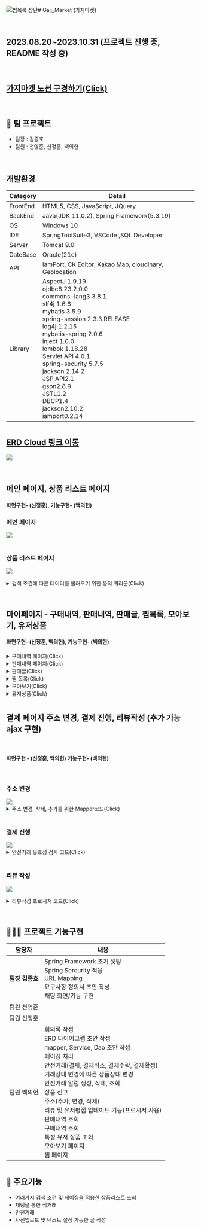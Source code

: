![찜목록 상단](https://github.com/bellho/gaji_market/assets/135290607/0586f4fd-8242-4124-86c2-cfa9786fed31)# Gaji_Market (가지마켓) 

<br>

## 2023.08.20~2023.10.31 (프로젝트 진행 중, README 작성 중)
<br>

## [가지마켓 노션 구경하기(Click)](https://brave-hall-1f1.notion.site/98ac7c797b4443bb924189bb4d820d05?pvs=4)
<br>

##  📣 팀 프로젝트
- 팀장 : 김종호
- 팀원 : 천영준, 신정훈, 백의헌 
<br>


## 개발환경
|Category|Detail|
|--------|------|
|FrontEnd|HTML5, CSS, JavaScript, JQuery|
|BackEnd|Java(JDK 11.0.2), Spring Framework(5.3.19)|
|OS|Windows 10|
|IDE|SpringToolSuite3, VSCode ,SQL Developer|
|Server|Tomcat 9.0|
|DateBase|Oracle(21c)|
|API|IamPort, CK Editor, Kakao Map, cloudinary, Geolocation|
|Library|AspectJ 1.9.19<br>ojdbc8 23.2.0.0<br>commons-lang3 3.8.1<br>slf4j 1.6.6<br>mybatis 3.5.9<br>spring-session 2.3.3.RELEASE<br>log4j 1.2.15<br>mybatis-spring 2.0.6<br>inject 1.0.0<br>lombok 1.18.28<br>Servlet API 4.0.1<br>spring-security 5.7.5<br>jackson 2.14.2<br>JSP API2.1<br>gson2.8.9<br>JSTL1.2<br>DBCP1.4<br>jackson2.10.2<br>iamport0.2.14

#
## [ERD Cloud 링크 이동](https://www.erdcloud.com/d/Lm5qwJ8DbtZ92bk3R)
![](https://github.com/bellho/gaji_market/assets/135290607/48f40a1f-4f0c-4be5-a271-8a7d726f2a78)

<br>

## 메인 페이지, 상품 리스트 페이지
#### 화면구현- (신정훈), 기능구현- (백의헌)

### 메인 페이지 
<img src="https://github.com/bellho/gaji_market/assets/135290607/36b400fe-e7c8-49ef-921d-73d97ce22d9e">
<br><br>

### 상품 리스트 페이지 
<img src="https://github.com/bellho/gaji_market/assets/135290607/bb9a295a-d2b6-4bb6-b02b-d99819c6884f"><br>

<details>
  <summary>검색 조건에 따른 데이터를 불러오기 위한 동적 쿼리문(Click)</summary>

    <select id="getGoodsList" parameterType="map"
		resultType="GoodsListDto">
		select list2.*,(select f.url from goods_file f where
		f.goods_id=list2.goods_id and rownum between 0 and 1) url from
		(select
		list.*,rownum rn from(
		(select
		g.view_count,g.title,g.price,g.goods_Id,u.nickname,g.status,g.safe_Trading_Yn,d.dong_Name,g.refreshed_at,
		g.created_at,

		(select count(*) from wishList w where
		g.goods_id=w.goods_id) likeCount
		from goods g join users u
		using(user_id) join dong d on g.dong_id=d.dong_id
		where
		active_status='Y'
		<if test="category!=-1">
			and category_id=#{category}
		</if>
		<if test='searchWord!=""'>
			and title like #{searchWord}
		</if>
		<choose>
			<when test="priceCeiling==100000">
				and price &lt;= 100000
			</when>
			<when test="priceCeiling==300000">
				and price &gt;= 100000 and price &lt;= 300000
			</when>
			<when test="priceCeiling==500000">
				and price &gt;= 300000 and price &lt;= 500000
			</when>
			<when test="priceCeiling==700000">
				and price &gt;= 500000
			</when>
		</choose>
				<choose>
		<when test="onsale!=-1">
			and g.status=1
		</when>
		<otherwise>
			and g.status!=4
		</otherwise>
		</choose>
		<if test="dongId!=-1">
			and g.dong_id=#{dongId}
		</if>
		<choose>
			<when test="sort==1">
				order by likeCount desc, g.refreshed_at desc
			</when>
			<when test="sort==3">
				order by price asc, g.refreshed_at desc
			</when>
			<when test="sort==4">
				order by price desc, g.refreshed_at desc
			</when>
			<otherwise>
				order by g.refreshed_at desc
			</otherwise>
		</choose>
		)
		list)
		)list2 where list2.rn between #{startRownum} and #{endRownum}
	</select>

</details>
<br>

#
## 마이페이지 - 구매내역, 판매내역, 판매글, 찜목록, 모아보기, 유저상품
#### 화면구현- (신정훈, 백의헌), 기능구현- (백의헌)
<details>
  <summary>구매내역 페이지(Click)</summary>
  	<img src="https://github.com/bellho/gaji_market/assets/135290607/fa2d346d-5192-4897-b50e-31c6820ff941">
  	<img src="https://github.com/bellho/gaji_market/assets/135290607/3ba6c942-2bce-44bf-8674-5062c03adbe2">
</details>
<details>
  <summary>판매내역 페이지(Click)</summary>
	<img src="https://github.com/bellho/gaji_market/assets/135290607/7cbee790-ae0d-4ec6-bd1a-5798f5a672b0">
	<img src="https://github.com/bellho/gaji_market/assets/135290607/f7e87110-f679-429d-9e05-8347dde6f578">
</details>
<details>
  <summary>판매글(Click)</summary>
	<img src="https://github.com/bellho/gaji_market/assets/135290607/9e9e6f0e-3d58-4dd1-9af0-d453e016281a">
	<img src="https://github.com/bellho/gaji_market/assets/135290607/3107ac15-19d9-4821-a405-8ae67d6ece02">
</details>
<details>
  <summary>찜 목록(Click)</summary>
	<img src="https://github.com/bellho/gaji_market/assets/135290607/89d96028-bf8b-4399-87a5-12048319033e">
	<img src="https://github.com/bellho/gaji_market/assets/135290607/7839aa2b-9f2d-4189-a6cc-21b14a369ef0">
</details>
<details>
  <summary>모아보기(Click)</summary>
	<img src="https://github.com/bellho/gaji_market/assets/135290607/6932a3a9-df50-4339-84e9-eddf48ca1d32">
	<img src="https://github.com/bellho/gaji_market/assets/135290607/14ea84cb-a624-43b5-99db-0c7942870330">
</details>
<details>
  <summary>유저상품(Click)</summary>
	<img src="https://github.com/bellho/gaji_market/assets/135290607/55275da5-992a-4348-9c7a-508fec98c5ca">
	<img src="https://github.com/bellho/gaji_market/assets/135290607/01cf26ee-db5d-4025-ab33-9f8194821df7">
</details>

#
## 결제 페이지 주소 변경, 결제 진행, 리뷰작성 (추가 기능 ajax 구현)
<br>

#### 화면구현 - (신정훈, 백의헌) 기능구현- (백의헌)  
<br>

### 주소 변경
<img src="https://github.com/bellho/gaji_market/assets/135290607/13c3a2fb-9cbc-41a0-a2bd-5c786c461385">

<br>
<details>
  <summary>주소 변경, 삭제, 추가를 위한 Mapper코드(Click)</summary>

>    

    <!-------------------------------------------대표주소 변경을 위한 mapper--------------------------------------->
     <!-- 대표주소를 변경하기위해 주소순서를 하나씩 뒤로 민다 -->
    <update id="updateMainAddressNo" parameterType="string">	
		update user_address set address_no=address_no+1 where user_id=#{userId}
	</update>
	
	<update id="updateMainAddress" parameterType="map">	<!--주소순서를 1로 바꿈으로써 대표주소 변경 -->
		update user_address set address_no=1 where user_id=#{userId} and address_no=#{addressNo}+1
	</update>
	
	<update id="updateMainAddress2" parameterType="map"> <!-- 대표주소가 된 주소보다 높은순서들을 다시 1씩 내려주기. -->
		update user_address set address_no=address_no-1 where user_id=#{userId} and address_no &gt; #{addressNo}
	</update>

    <!------------------------------------------------주소 추가 mapper -------------------------------------------->
	<!-- 새로입력된 주소를 count+1 주소순서에 추가한다 -->
	<insert id="insertAddress" parameterType="UserInsertAddressDto">	
		insert into user_address values(#{detailAddress},#{postCode},#{userId},#{roadAddress},#{address},#{addressNickname},(select count(*) from user_address where user_id=#{userId})+1)
	</insert>
    
	 <!-----------------------------------------------주소 삭제 mapper -------------------------------------------->
     <!-- 주소삭제 1단계 작업(주소삭제)-->
	<delete id="deleteAddress1" parameterType="map">	
		delete from user_address where address_no=#{addressNo} and user_id=#{userId}
	</delete>

	<!-- 주소삭제 2단계 작업(삭제된 주소순서보다 작은 주소들 -1)  -->
	<update id="deleteAddress2" parameterType="map">	
		update user_address set Address_no=Address_no-1 where Address_no &gt; #{addressNo} and user_id=#{userId}
	</update>
</details>
<br>

### 결제 진행
<img src="https://github.com/bellho/gaji_market/assets/135290607/c80ada47-991e-438a-b36e-1956bda96da5">



<details>
  <summary>안전거래 유효성 검사 코드(Click)</summary>

> 

  안전거래의 핵심은 `유효성 검사`입니다. <br>JSP에서 아임포트 API를 통해 결제가 이루어지면 <br>`Controller`에서는 `Database`에 저장된 정보와 `API`에서 결제된 정보를 `대조`합니다.<br>
  이 결과에 따라 `Database`에 안전결제에 대한 데이터를 삽입한 후 <br>
  최종적으로 안전결제 성공여부를 `클라이언트`에게 전달합니다.

  
>   

    @PostMapping("payment/callback")
	@ResponseBody
	public IamportResponse<Payment> callback(String impUid,InsertSafeTradingDto insertSafeTradingDto,Integer goodsId,HttpServletRequest request,Principal principal) {
		IamportResponse<Payment> result=null;
		String userId=principal.getName();
		try {
			result= api.paymentByImpUid(impUid);
			int amount =(int)Math.round(payServiceImpl.getAmount(goodsId) * 1.035);
			String goodTitle=result.getResponse().getName();
			if(result.getResponse().getStatus().equals("paid")&&amount==result.getResponse().getAmount().intValue()) {	// 금액이 일치하고 지불이 완료되었다면.
				insertSafeTradingDto.setTransactionId(impUid);
				insertSafeTradingDto.setGoodsTitle(goodTitle);
				insertSafeTradingDto.setPrice(amount);
				insertSafeTradingDto.setPurchaseMethod(result.getResponse().getPayMethod());
				insertSafeTradingDto.setBuyerId(userId);
				
				int addResult = payServiceImpl.addSafeTrading(insertSafeTradingDto); 
                //데이터베이스에 안전거래에 대한 데이터를 넣음
				
				if(addResult==1) { // 가지 데이터베이스에 값이 정상적으로 들어갔다면
					Map<String, Object> map=new HashMap<String, Object>();
					map.put("status", 2);
					map.put("goodsId",goodsId);
					if(payServiceImpl.updateStatus(map)==1) {
						TitleBuyerDto titleBuyerDto=payServiceImpl.getIdFromTransactionId(impUid);
						insertNotificationDto.setBuyerId(titleBuyerDto.getBuyerId());  
						insertNotificationDto.setSellerId(titleBuyerDto.getSellerId()); 
						insertNotificationDto.setType(2);
						insertNotificationDto.setReferenceId(impUid);
						insertNotificationDto.setMessage(titleBuyerDto.getGoodsTitle()+"의 안전거래가 신청되었습니다.");
						payServiceImpl.insertNoti(insertNotificationDto);
						return result;	// 거래정보 반환.
					}
				}
				else			// 가지 데이터베이스에 값이 입력되지 않았거나 거래중으로 변경이 안되었다면 거래취소함.
				{
					cancelData=new CancelData(impUid, true); 
					api.cancelPaymentByImpUid(cancelData);
					return result;	//거래 정보 반환
				}
			}
			
			else {
				cancelData=new CancelData(impUid, true); // imp_uid를 이용하여 거래취소함수에 인자가될 객체생성
				api.cancelPaymentByImpUid(cancelData);	// api의 취소함수에 cancelData를 인자로하여 거래취소.
				return result;	//거래 정보 반환
			}
		} catch (IamportResponseException | IOException e) {
			e.printStackTrace();
		}
		return result;
	}
</details>
<br>
    

### 리뷰 작성
<img src="https://github.com/bellho/gaji_market/assets/135290607/18f935e1-8afb-437f-920e-f9bf13cabfe8"><br>

<details>
  <summary>리뷰작성 프로시저 코드(Click)</summary>

>   `프로시저`를 활용하여 리뷰작성과 유저평점 업데이트를 `Transactional`하게 처리 

    CREATE OR REPLACE PROCEDURE updateRatingScore(
    goodsId IN NUMBER,
    userId IN VARCHAR,
    message IN VARCHAR,
    mannerPoint IN NUMBER,
    timePoint IN NUMBER,
    goodsPoint IN NUMBER,
    result1 OUT NUMBER
    ) AS 
    BEGIN
    BEGIN
        INSERT INTO deal_review VALUES (goodsId, userId, message, mannerPoint, timePoint, goodsPoint);
        result1 := 1; -- 성공
    EXCEPTION
        WHEN OTHERS THEN
            result1 := 0; -- 실패
    END;
    -- rating_score 업데이트
    IF result1 = 1 THEN
        BEGIN
            UPDATE users
            SET rating_score = rating_score + (mannerPoint + timePoint + goodsPoint - 11) / 5
            WHERE user_Id = (select user_Id from goods where goods_Id=goodsId);
            COMMIT;
        EXCEPTION
            WHEN OTHERS THEN
                result1 := 0; -- 실패
                ROLLBACK;
        END;
    END IF;
    END;
</details>
<br>

#
## 🧑‍🤝‍🧑 프로젝트 기능구현
|담당자|내용|
|------|----|
|**팀장 김종호**|Spring Framework 초기 셋팅<br>Spring Sercurity 적용 <br> URL Mapping<br>요구사항 정의서 초안 작성 <br>채팅 화면/기능 구현|
|팀원 천영준||
|팀원 신정훈||
|팀원 백의헌|회의록 작성<br>ERD 다이어그램 초안 작성<br>mapper, Service, Dao 초안 작성<br>페이징 처리<br> 안전거래(결제, 결제취소, 결제수락, 결제확정)<br>거래상태 변경에 따른 상품상태 변경<br>안전거래 알림 생성, 삭제, 조회<br>상품 신고<br>주소(추가, 변경, 삭제)<br>리뷰 및 유저평점 업데이트 기능(프로시저 사용)<br>판매내역 조회<br>구매내역 조회<br>특정 유저 상품 조회<br>모아보기 페이지<br>찜 페이지<br>|
#
## 📌 주요기능
- 여러가지 검색 조건 및 페이징을 적용한 상품리스트 조회
- 채팅을 통한 직거래
- 안전거래
- 사진업로드 및 텍스트 설정 가능한 글 작성
#

